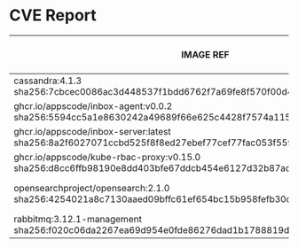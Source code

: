 # CVE Report
|                                                      IMAGE REF                                                      |        OS        | CRITICAL<BR>(OS, OTHER) | HIGH<BR>(OS, OTHER) | MEDIUM<BR>(OS, OTHER) | LOW<BR>(OS, OTHER) | UNKNOWN<BR>(OS, OTHER) |
|---------------------------------------------------------------------------------------------------------------------|------------------|-------------------------|---------------------|-----------------------|--------------------|------------------------|
| cassandra:4.1.3<br>sha256:7cbcec0086ac3d448537f1bdd6762f7a69fe8f570f00d45f4f719f6c2cdd4d5c                          | ubuntu 22.04     | 0, 3                    | 0, 40               | 82, 30                | 30, 4              | 0, 0                   |
| ghcr.io/appscode/inbox-agent:v0.0.2<br>sha256:5594cc5a1e8630242a49689f66e625c4428f7574a11525fc088c43a1e9ea5f32      | alpine 3.21.0    | 0, 0                    | 0, 0                | 0, 0                  | 0, 0               | 0, 0                   |
| ghcr.io/appscode/inbox-server:latest<br>sha256:8a2f6027071ccbd525f8f8ed27ebef77cef77fac053f559633258c83432f2fa3     | ubuntu 22.04     | 0, 3                    | 0, 15               | 3, 25                 | 4, 4               | 0, 0                   |
| ghcr.io/appscode/kube-rbac-proxy:v0.15.0<br>sha256:d8cc6ffb98190e8dd403bfe67ddcb454e6127d32b87acc237b3e5240f70a20fb | debian 11.8      | 0, 2                    | 0, 7                | 0, 15                 | 0, 0               | 1, 0                   |
| opensearchproject/opensearch:2.1.0<br>sha256:4254021a8c7130aaed09bffc61ef654bc15b958fefb30c09be1d24956f9f8ed1       | amazon 2 (Karoo) | **9**, 3                | **125**, 54         | 190, 63               | 169, 10            | 0, 0                   |
| rabbitmq:3.12.1-management<br>sha256:f020c06da2267ea69d954e0fde86276dad1b1788819d12ccb892e0f26bfe242a               | ubuntu 22.04     | 0, 0                    | **2**, 0            | 95, 0                 | 40, 0              | 0, 0                   |
